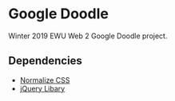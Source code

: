 # Google Doodle
Winter 2019 EWU Web 2 Google Doodle project.

## Dependencies
* [Normalize CSS](https://necolas.github.io/normalize.css/)
* [jQuery Libary](https://jquery.com)
